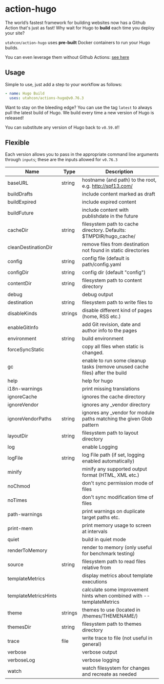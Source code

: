 # action-hugo

The world’s fastest framework for building websites now has a Github Action that's just as fast! Why wait for Hugo to 
**build** each time you deploy your site? 

`utahcon/action-hugo` uses **pre-built** Docker containers to run your Hugo builds.
 
You can even leverage them without Github Actions: [see here](https://hub.docker.com/r/utahcon/hugo)

## Usage
Simple to use, just add a step to your workflow as follows:

```yaml
- name: Hugo Build
  uses: utahcon/actions-hugo@v0.76.3
```

Want to stay on the bleeding edge? You can use the tag `latest` to always pull the latest build of Hugo. We build every 
time a new version of Hugo is released!
 
You can substitute any version of Hugo back to `v0.59.0`!!

## Flexible
Each version allows you to pass in the appropriate command line arguments through `inputs`; these are the inputs allowed
for `v0.76.3`

| Name | Type | Description |
|------|------|-------------|
| baseURL | string | hostname (and path) to the root, e.g. http://spf13.com/ |
| buildDrafts |  | include content marked as draft |
| buildExpired |  | include expired content |
| buildFuture |  | include content with publishdate in the future |
| cacheDir | string | filesystem path to cache directory. Defaults: $TMPDIR/hugo_cache/ |
| cleanDestinationDir |  | remove files from destination not found in static directories |
| config | string | config file (default is path/config.yaml|json|toml) |
| configDir | string | config dir (default "config") |
| contentDir | string | filesystem path to content directory |
| debug |  | debug output |
| destination | string | filesystem path to write files to |
| disableKinds | strings | disable different kind of pages (home, RSS etc.) |
| enableGitInfo |  | add Git revision, date and author info to the pages |
| environment | string | build environment |
| forceSyncStatic |  | copy all files when static is changed. |
| gc |  | enable to run some cleanup tasks (remove unused cache files) after the build |
| help |  | help for hugo |
| i18n-warnings |  | print missing translations |
| ignoreCache |  | ignores the cache directory |
| ignoreVendor |  | ignores any _vendor directory |
| ignoreVendorPaths | string | ignores any _vendor for module paths matching the given Glob pattern |
| layoutDir | string | filesystem path to layout directory |
| log |  | enable Logging |
| logFile | string | log File path (if set, logging enabled automatically) |
| minify |  | minify any supported output format (HTML, XML etc.) |
| noChmod |  | don't sync permission mode of files |
| noTimes |  | don't sync modification time of files |
| path-warnings |  | print warnings on duplicate target paths etc. |
| print-mem |  | print memory usage to screen at intervals |
| quiet |  | build in quiet mode |
| renderToMemory |  | render to memory (only useful for benchmark testing) |
| source | string | filesystem path to read files relative from |
| templateMetrics |  | display metrics about template executions |
| templateMetricsHints |  | calculate some improvement hints when combined with --templateMetrics |
| theme | strings | themes to use (located in /themes/THEMENAME/) |
| themesDir | string | filesystem path to themes directory |
| trace | file | write trace to file (not useful in general) |
| verbose |  | verbose output |
| verboseLog |  | verbose logging |
| watch |  | watch filesystem for changes and recreate as needed |
